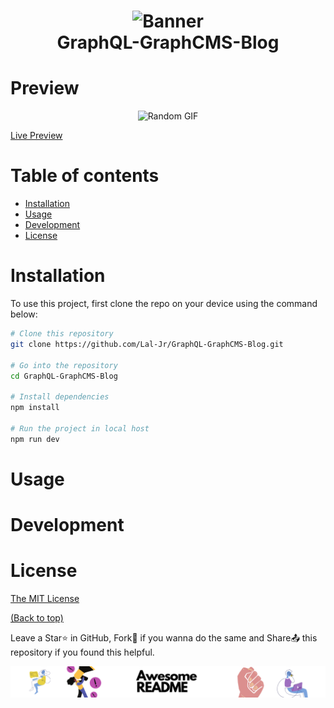 <h1 align="center">
  <img src="https://user-images.githubusercontent.com/69763020/146116589-f2e97500-9f7d-4132-9a93-1354cc8dbaeb.png" alt="Banner" />
  <br>
  GraphQL-GraphCMS-Blog
</h1>

<!-- Add buttons here -->

<!-- Describe your project in brief -->

<!-- The best dimensions for the banner is **1280x650px**. You could also use this for social preview of your repo.

I use [**Shields IO**](https://shields.io/) for making badges. It is a simple and easy to use tool that you can use for almost all your badge cravings. -->

<!-- Some badges that you could use -->

<!-- ![GitHub release (latest by date including pre-releases)](https://img.shields.io/github/v/release/navendu-pottekkat/awesome-readme?include_prereleases)
: This badge shows the version of the current release.

![GitHub last commit](https://img.shields.io/github/last-commit/navendu-pottekkat/awesome-readme)
: I think it is self-explanatory. This gives people an idea about how the project is being maintained.

![GitHub issues](https://img.shields.io/github/issues-raw/navendu-pottekkat/awesome-readme)
: This is a dynamic badge from [**Shields IO**](https://shields.io/) that tracks issues in your project and gets updated automatically. It gives the user an idea about the issues and they can just click the badge to view the issues.

![GitHub pull requests](https://img.shields.io/github/issues-pr/navendu-pottekkat/awesome-readme)
: This is also a dynamic badge that tracks pull requests. This notifies the maintainers of the project when a new pull request comes.

![GitHub All Releases](https://img.shields.io/github/downloads/navendu-pottekkat/awesome-readme/total): If you are not like me and your project gets a lot of downloads(*I envy you*) then you should have a badge that shows the number of downloads! This lets others know how **Awesome** your project is and is worth contributing to.

![GitHub](https://img.shields.io/github/license/navendu-pottekkat/awesome-readme)
: This shows what kind of open-source license your project uses. This is good idea as it lets people know how they can use your project for themselves.

![Tweet](https://img.shields.io/twitter/url?style=flat-square&logo=twitter&url=https%3A%2F%2Fnavendu.me%2Fnsfw-filter%2Findex.html): This is not essential but it is a cool way to let others know about your project! Clicking this button automatically opens twitter and writes a tweet about your project and link to it. All the user has to do is to click tweet. Isn't that neat? -->

# Preview

<p align="center">
  <img src="https://github.com/Lal-Jr/GraphQL-GraphCMS-Blog/blob/1bb354aa4de12190c4b06eca4f0eeb009c66ef97/public/Demo.gif" alt="Random GIF" />
</p>

[Live Preview](https://portfolio-v2-lilac.vercel.app/)

# Table of contents

- [Installation](#installation)
- [Usage](#usage)
- [Development](#development)
- [License](#license)

# Installation

<!--The first one should be how to install(how to generally use your project or set-up for editing in their machine).

This should give the users a concrete idea with instructions on how they can use your project repo with all the steps.

Following this steps, **they should be able to run this in their device.**

A method I use is after completing the README, I go through the instructions from scratch and check if it is working. -->

To use this project, first clone the repo on your device using the command below:

```bash
# Clone this repository
git clone https://github.com/Lal-Jr/GraphQL-GraphCMS-Blog.git

# Go into the repository
cd GraphQL-GraphCMS-Blog

# Install dependencies
npm install 

# Run the project in local host
npm run dev
```

# Usage

<!-- This is optional and it is used to give the user info on how to use the project after installation. This could be added in the Installation section also. -->

# Development

<!-- This is the place where you give instructions to developers on how to modify the code.

You could give **instructions in depth** of **how the code works** and how everything is put together.

You could also give specific instructions to how they can setup their development environment.

Ideally, you should keep the README simple. If you need to add more complex explanations, use a wiki. Check out [this wiki](https://github.com/navendu-pottekkat/nsfw-filter/wiki) for inspiration. -->

# License

[The MIT License](https://opensource.org/licenses/MIT)

[(Back to top)](#table-of-contents)

Leave a Star⭐ in GitHub, Fork🍴 if you wanna do the same and Share📤 this repository if you found this helpful.

![Footer](https://github.com/Lal-Jr/GraphQL-GraphCMS-Blog/blob/bce2408b1c96b2ccf125d331a8f774b71f7c95fe/public/Footer.png)
